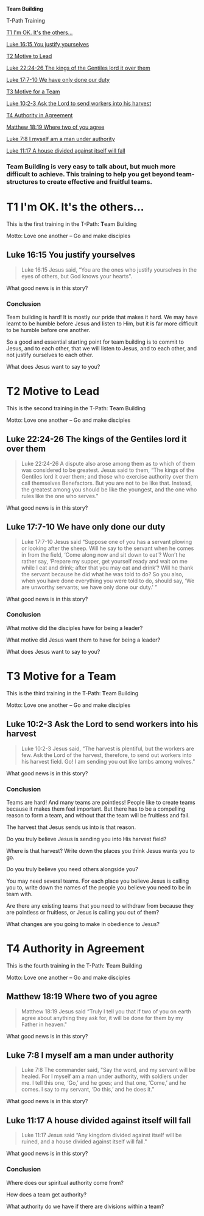 **Team Building**

T-Path Training

[T1 I'm OK. It's the others...](#t1-im-ok-its-the-others)

[Luke 16:15 You justify yourselves](#luke-1615-you-justify-yourselves)

[T2 Motive to Lead](#t2-motive-to-lead)

[Luke 22:24-26 The kings of the Gentiles lord it over them](#luke-2224-26-the-kings-of-the-gentiles-lord-it-over-them)

[Luke 17:7-10 We have only done our duty](#luke-177-10-we-have-only-done-our-duty)

[T3 Motive for a Team](#t3-motive-for-a-team)

[Luke 10:2-3 Ask the Lord to send workers into his harvest](#luke-102-3-ask-the-lord-to-send-workers-into-his-harvest)

[T4 Authority in Agreement](#t4-authority-in-agreement)

[Matthew 18:19 Where two of you agree](#matthew-1819-where-two-of-you-agree)

[Luke 7:8 I myself am a man under authority](#luke-78-i-myself-am-a-man-under-authority)

[Luke 11:17 A house divided against itself will fall](#luke-1117-a-house-divided-against-itself-will-fall)

### Team Building is very easy to talk about, but much more difficult to achieve. This training to help you get beyond team-structures to create effective and fruitful teams.

# T1 I'm OK. It's the others...

This is the first training in the T-Path: **T**eam Building

Motto: Love one another – Go and make disciples

## Luke 16:15 You justify yourselves

>   Luke 16:15 Jesus said, “You are the ones who justify yourselves in the eyes of others, but God knows your hearts".

What good news is in this story?

### Conclusion

Team building is hard! It is mostly our pride that makes it hard. We may have learnt to be humble before Jesus and listen to Him, but it is far more difficult to be humble before one another.

So a good and essential starting point for team building is to commit to Jesus, and to each other, that we will listen to Jesus, and to each other, and not justify ourselves to each other.

What does Jesus want to say to you?

# T2 Motive to Lead

This is the second training in the T-Path: **T**eam Building

Motto: Love one another – Go and make disciples

## Luke 22:24-26 The kings of the Gentiles lord it over them

>   Luke 22:24-26 A dispute also arose among them as to which of them was considered to be greatest. Jesus said to them, “The kings of the Gentiles lord it over them; and those who exercise authority over them call themselves Benefactors. But you are not to be like that. Instead, the greatest among you should be like the youngest, and the one who rules like the one who serves."

What good news is in this story?

## Luke 17:7-10 We have only done our duty

>   Luke 17:7-10 Jesus said “Suppose one of you has a servant plowing or looking after the sheep. Will he say to the servant when he comes in from the field, ‘Come along now and sit down to eat’? Won’t he rather say, ‘Prepare my supper, get yourself ready and wait on me while I eat and drink; after that you may eat and drink’? Will he thank the servant because he did what he was told to do? So you also, when you have done everything you were told to do, should say, ‘We are unworthy servants; we have only done our duty.’ ”

What good news is in this story?

### Conclusion

What motive did the disciples have for being a leader?

What motive did Jesus want them to have for being a leader?

What does Jesus want to say to you?

# T3 Motive for a Team

This is the third training in the T-Path: **T**eam Building

Motto: Love one another – Go and make disciples

## Luke 10:2-3 Ask the Lord to send workers into his harvest

>   Luke 10:2-3 Jesus said, “The harvest is plentiful, but the workers are few. Ask the Lord of the harvest, therefore, to send out workers into his harvest field. Go! I am sending you out like lambs among wolves."

What good news is in this story?

### Conclusion

Teams are hard! And many teams are pointless! People like to create teams because it makes them feel important. But there has to be a compelling reason to form a team, and without that the team will be fruitless and fail.

The harvest that Jesus sends us into is that reason.

Do you truly believe Jesus is sending you into His harvest field?

Where is that harvest? Write down the places you think Jesus wants you to go.

Do you truly believe you need others alongside you?

You may need several teams. For each place you believe Jesus is calling you to, write down the names of the people you believe you need to be in team with.

Are there any existing teams that you need to withdraw from because they are pointless or fruitless, or Jesus is calling you out of them?

What changes are you going to make in obedience to Jesus?

# T4 Authority in Agreement

This is the fourth training in the T-Path: **T**eam Building

Motto: Love one another – Go and make disciples

## Matthew 18:19 Where two of you agree

>   Matthew 18:19 Jesus said “Truly I tell you that if two of you on earth agree about anything they ask for, it will be done for them by my Father in heaven."

What good news is in this story?

## Luke 7:8 I myself am a man under authority

>   Luke 7:8 The commander said, "Say the word, and my servant will be healed. For I myself am a man under authority, with soldiers under me. I tell this one, ‘Go,’ and he goes; and that one, ‘Come,’ and he comes. I say to my servant, ‘Do this,’ and he does it.”

What good news is in this story?

## Luke 11:17 A house divided against itself will fall

>   Luke 11:17 Jesus said “Any kingdom divided against itself will be ruined, and a house divided against itself will fall."

What good news is in this story?

### Conclusion

Where does our spiritual authority come from?

How does a team get authority?

What authority do we have if there are divisions within a team?

